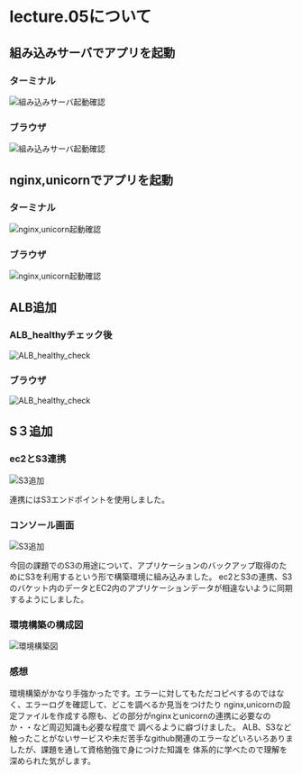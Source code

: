 # lecture.05について

## 組み込みサーバでアプリを起動

### ターミナル
![組み込みサーバ起動確認](images05/kumikomi_terminal.png)

### ブラウザ
![組み込みサーバ起動確認](images05/kumikomi.png)

## nginx,unicornでアプリを起動

### ターミナル
![nginx,unicorn起動確認](images05/nginx,unicorn_terminal.png)

### ブラウザ
![nginx,unicorn起動確認](images05/nginx,unicorn.png)

## ALB追加

### ALB_healthyチェック後
![ALB_healthy_check](images05/ALB_healthy.png)

### ブラウザ
![ALB_healthy_check](images05/ALB.png)

## S３追加

### ec2とS3連携
![S3追加](images05/ec2,S3_terminal.png)

連携にはS3エンドポイントを使用しました。


### コンソール画面
![S3追加](images05/S3.png)

今回の課題でのS3の用途について、アプリケーションのバックアップ取得のためにS3を利用するという形で構築環境に組み込みました。
ec2とS3の連携、S3のバケット内のデータとEC2内のアプリケーションデータが相違ないように同期するようにしました。

### 環境構築の構成図
![環境構築図](images05/aws_kouseizu.drawio.png)

### 感想
環境構築がかなり手強かったです。エラーに対してもただコピペするのではなく、エラーログを確認して、どこを調べるか見当をつけたり
nginx,unicornの設定ファイルを作成する際も、どの部分がnginxとunicornの連携に必要なのか・・など周辺知識も必要な程度で
調べるように癖づけました。
ALB、S3など触ったことがないサービスや未だ苦手なgithub関連のエラーなどいろいろありましたが、課題を通して資格勉強で身につけた知識を
体系的に学べたので理解を深められた気がします。
